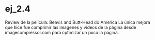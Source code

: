 # ej_2.4
Review de la película: Beavis and Butt-Head do America
La única mejora que hice fue comprimir las imagenes y videos de la página desde imagecompressor.com para optimizar un poco la página.
